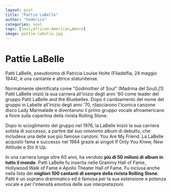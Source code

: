 ```yaml
---
layout: post
title: "Pattie LaBelle"
author: "Federico"
categories: soul
tags: [Soul,African-American,Amore]
image: pattie-labelle.jpg
---
```


# Pattie LaBelle

Patti LaBelle, pseudonimo di Patricia Louise Holte (Filadelfia, 24 maggio 1944), è una cantante e attrice statunitense.


Normalmente identificata come "Godmother of Soul" (Madrina del Soul),[1] Patti LaBelle iniziò la sua carriera all'inizio degli anni '60 come leader del gruppo Patti LaBelle and the Bluebelles. Dopo il cambiamento del nome del gruppo in Labelle all'inizio degli anni '70, rilasciarono l'iconica canzone disco Lady Marmalade e diventarono il primo gruppo vocale afroamericano a finire sulla copertina della rivista Rolling Stone.


Dopo lo scioglimento del gruppo nel 1976, la LaBelle iniziò la sua carriera solista di successo, a partire dal suo omonimo album di debutto, che includeva una delle sue più famose canzoni: You Are My Friend. La LaBelle acquistò fama e successo nel 1984 grazie ai singoli If Only You Knew, New Attitude e Stir It Up.


In una carriera lunga oltre 60 anni, ha venduto **più di 50 milioni di album in tutto il mondo**. Patti LaBelle fu inserita nelle Grammy Hall of Fame, Hollywood Walk of Fame e Apollo Theater Hall of Fame. Fu inclusa anche nella lista dei **migliori 100 cantanti di sempre della rivista Rolling Stone**. Patti è un soprano drammatico ed è famosa per la sua estensione e potenza vocale e per l'intensità emotiva delle sue interpretazioni.

